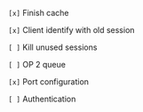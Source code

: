 `[x]` Finish cache

`[x]` Client identify with old session

`[ ]` Kill unused sessions

`[ ]` OP 2 queue

`[x]` Port configuration

`[ ]` Authentication
